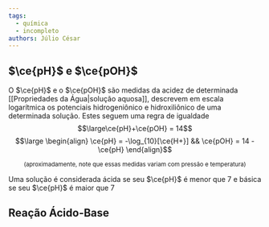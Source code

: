 ```yaml
---
tags:
  - química
  - incompleto
authors: Júlio César
---
```

## $\ce{pH}$ e $\ce{pOH}$

O $\ce{pH}$ e o $\ce{pOH}$  são medidas da acidez de determinada [[Propriedades da Água|solução aquosa]], descrevem em escala logarítmica os potenciais hidrogeniônico e hidroxiliônico de uma determinada solução. Estes seguem uma regra de igualdade
$$\large\ce{pH}+\ce{pOH} = 14$$
$$\large \begin{align}
\ce{pH} = -\log_{10}[\ce{H+}] &&
\ce{pOH} = 14 - \ce{pH}
\end{align}$$
<center><sup>(aproximadamente, note que essas medidas variam com pressão e temperatura)</sup></center>

Uma solução é considerada ácida se seu $\ce{pH}$ é menor que 7 e básica se seu $\ce{pH}$ é maior que 7
## Reação Ácido-Base
